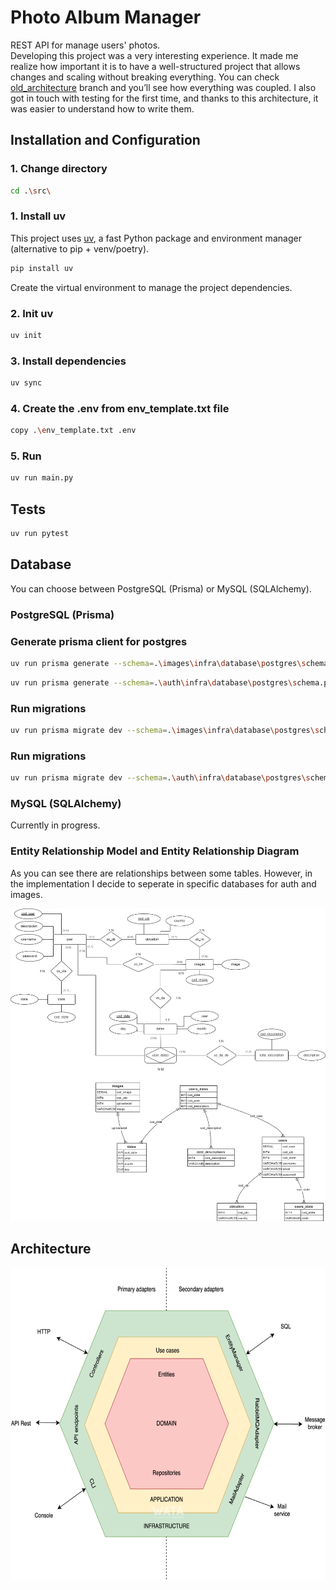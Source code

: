 # Photo Album Manager

REST API for manage users' photos.   
Developing this project was a very interesting experience. It made me realize how important it is to have a well-structured project that allows changes and scaling without breaking everything. You can check [old_architecture](https://github.com/Gokruzk/photo_manager/tree/old_architecture) branch and you’ll see how everything was coupled. I also got in touch with testing for the first time, and thanks to this architecture, it was easier to understand how to write them.   

## Installation and Configuration

### 1. Change directory

```bash
cd .\src\
```

### 1. Install uv

This project uses [uv](https://docs.astral.sh/uv), a fast Python package and environment manager (alternative to pip + venv/poetry).

```bash
pip install uv
```
Create the virtual environment to manage the project dependencies. 

### 2. Init uv

```bash
uv init
```

### 3. Install dependencies

```bash
uv sync
```

### 4. Create the .env from env_template.txt file

```bash
copy .\env_template.txt .env
```

### 5. Run

```bash
uv run main.py
```

## Tests
```bash
uv run pytest
```

## Database

You can choose between PostgreSQL (Prisma) or MySQL (SQLAlchemy).

### PostgreSQL (Prisma)

### Generate prisma client for postgres
```bash
uv run prisma generate --schema=.\images\infra\database\postgres\schema.prisma
```
```bash
uv run prisma generate --schema=.\auth\infra\database\postgres\schema.prisma
```
### Run migrations
```bash
uv run prisma migrate dev --schema=.\images\infra\database\postgres\schema.prisma
```
### Run migrations
```bash
uv run prisma migrate dev --schema=.\auth\infra\database\postgres\schema.prisma
```

### MySQL (SQLAlchemy)
Currently in progress.

### Entity Relationship Model and Entity Relationship Diagram
As you can see there are relationships between some tables. However, in the implementation I decide to seperate in specific databases for auth and images.

<img src="https://github.com/Gokruzk/photo_manager/blob/main/db_diagram.png" height=500 width=700 alt="database model">

## Architecture

<img src="https://github.com/Gokruzk/photo_manager/blob/main/hexagonal_architecture.png" height=500 width=700 alt="hexagonal architecture">
